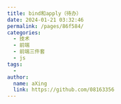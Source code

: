 ```yaml
---
title: bind和apply（待办）
date: 2024-01-21 03:32:46
permalink: /pages/86f584/
categories:
  - 技术
  - 前端
  - 前端三件套
  - js
tags:
  - 
author: 
  name: aXing
  link: https://github.com/08163356
---
```

